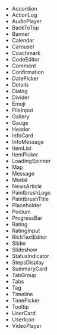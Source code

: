 - Accordion
- ActionLog
- AudioPlayer
- BackToTop
- Banner
- Calendar
- Carousel
- Coachmark
- CodeEditor
- Comment
- Confirmation
- DatePicker
- Details
- Dialog
- Divider
- Emoji
- FileInput
- Gallery
- Gauge
- Header
- InfoCard
- InfoMessage
- ItemList
- ItemPicker
- LoadingSpinner
- Map
- Message
- Modal
- NewsArticle
- PaintbrushLogo
- PaintbrushTitle
- Placeholder
- Podium
- ProgressBar
- Rating
- RatingInput
- RichTextEditor
- Slider
- Slideshow
- StatusIndicator
- StepsDisplay
- SummaryCard
- TabGroup
- Tabs
- Tag
- Timeline
- TimePicker
- Tooltip
- UserCard
- UserIcon
- VideoPlayer
